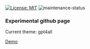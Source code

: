 [![License: MIT](https://img.shields.io/badge/License-MIT-green.svg)](https://opensource.org/licenses/MIT) <!-- get badge from https://gist.github.com/qvil/5e3ed56c26d784e51424621119cc4028 --> ![maintenance-status](https://img.shields.io/badge/maintenance-experimental-blue.svg) <!-- get badge from https://gist.github.com/taiki-e/ad73eaea17e2e0372efb76ef6b38f17b -->

### Experimental github page
Current theme: gpt4all 

[Demo](https://yxmauw.github.io/gpt4all-chatui/)
